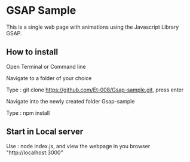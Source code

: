 # GSAP Sample
 This is a single web page with animations using the Javascript Library GSAP.

 ## How to install
 Open Terminal or Command line
 
 Navigate to a folder of your choice

 Type : git clone https://github.com/Et-008/Gsap-sample.git, press enter

 Navigate into the newly created folder Gsap-sample

 Type : npm install

## Start in Local server
 Use : node index.js, and view the webpage in you browser "http://localhost:3000"
